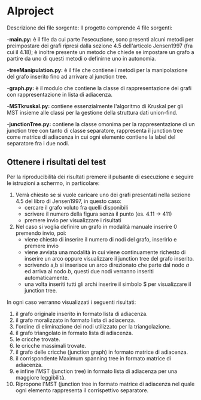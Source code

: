 # AIproject
Descrizione dei file sorgente:
Il progetto comprende 4 file sorgenti:

-**main.py:** è il file da cui parte l'esecuzione, sono presenti alcuni metodi per preimpostare dei grafi ripresi dalla sezione 4.5 dell'articolo Jensen1997 (fra cui il 4.18); è inoltre presente un metodo che chiede se impostare un grafo a partire da uno di questi metodi o definirne uno in autonomia.

-**treeManipulation.py:** è il file che contiene i metodi per la manipolazione del grafo inserito fino ad arrivare al junction tree.

-**graph.py:** è il modulo che contiene la classe di rappresentazione dei grafi con rappresentazione in lista di adiacenza.

-**MSTkruskal.py:** contiene essenzialmente l'algoritmo di Kruskal per gli MST insieme alle classi per la gestione della struttura dati union-find.

-**junctionTree.py:** contiene la classe omonima per la rappresentazione di un junction tree con tanto di classe separatore, rappresenta il junction tree come matrice di adiacenza in cui ogni elemento contiene la label del separatore fra i due nodi.

## Ottenere i risultati del test

Per la riproducibilità dei risultati premere il pulsante di esecuzione e seguire le istruzioni a schermo, in particolare:
1. Verrà chiesto se si vuole caricare uno dei grafi presentati nella sezione 4.5 del libro di Jensen1997, in questo caso:
   - cercare il grafo voluto fra quelli disponibili
   - scrivere il numero della figura senza il punto (es. 4.11 -> 411)
   - premere invio per visualizzare i risultati
2. Nel caso si voglia definire un grafo in modalità manuale inserire 0 premendo invio, poi:
   - viene chiesto di inserire il numero di nodi del grafo, inserirlo e premere invio
   - viene avviata una modalità in cui viene continuamente richesto di inserire un arco oppure visualizzare il junction tree del grafo inserito.
   - scrivendo a,b si inserisce un arco direzionato che parte dal nodo *a* ed arriva al nodo *b*, questi due nodi verranno inseriti automaticamente.
   - una volta inseriti tutti gli archi inserire il simbolo $ per visualizzare il junction tree.

In ogni caso verranno visualizzati i seguenti risultati:
1. il grafo originale inserito in formato lista di adiacenza.
2. il grafo moralizzato in formato lista di adiacenza.
3. l'ordine di eliminazione dei nodi utilizzato per la triangolazione.
4. il grafo triangolato in formato lista di adiacenza.
5. le cricche trovate.
6. le cricche massimali trovate.
7. il grafo delle cricche (junction graph) in formato matrice di adiacenza.
8. il corrispondente Maximum spanning tree in formato matrice di adiacenza.
9. e infine l'MST (junction tree) in formato lista di adiacenza per una maggiore leggibilità.
10. Ripropone l'MST (junction tree in formato matrice di adiacenza nel quale ogni elemento rappresenta il corrispettivo separatore.

